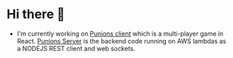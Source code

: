# Hi there 👋

<!--
**iJKTen/iJKTen** is a ✨ _special_ ✨ repository because its `README.md` (this file) appears on your GitHub profile.

Here are some ideas to get you started:

- 🔭 I’m currently working on ...
- 🌱 I’m currently learning ...
- 👯 I’m looking to collaborate on ...
- 🤔 I’m looking for help with ...
- 💬 Ask me about ...
- 📫 How to reach me: ...
- 😄 Pronouns: ...
- ⚡ Fun fact: ...
-->

- I'm currently working on [Punions client](https://github.com/iJKTen/punions-client) which is a multi-player game in React. [Punions Server](https://github.com/iJKTen/punions-server) is the backend code running on AWS lambdas as a NODEJS REST client and web sockets.
